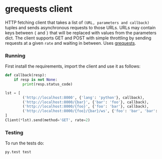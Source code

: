 # grequests client

HTTP fetching client that takes a list of `(URL, parameters and callback)` tuples and sends asynchronous requests to those URLs.
URLs may contain keys between `{` and `}` that will be replaced with values from the parameters dict.
The client supports GET and POST with simple throttling by sending requests at a given `rate` and waiting in between.
Uses [grequests](https://github.com/kennethreitz/grequests).

### Running

First install the requirements, import the client and use it as follows:

```python
def callback(resp):
    if resp is not None:
        print(resp.status_code)

lst = [
        ('http://localhost:8000', {'lang': 'python'}, callback),
        ('http://localhost:8000/{bar}', {'bar': 'foo'}, callback),
        ('http://localhost:8000/{foo}', {'foo': 'bar'}, callback),
        ('http://localhost:8000/{foo}/{bar}/ws', {'foo': 'bar', 'bar': 'foo', 'lang': 'python'}, callback)
]
Client(*lst).send(method='GET', rate=2)
```


### Testing

To run the tests do:

    py.test test

